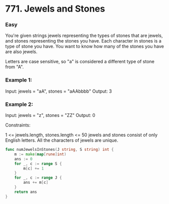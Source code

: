 # 771. Jewels and Stones

### Easy

You're given strings jewels representing the types of stones that are jewels, and stones representing the stones you have. Each character in stones is a type of stone you have. You want to know how many of the stones you have are also jewels.

Letters are case sensitive, so "a" is considered a different type of stone from "A".

### Example 1:

Input: jewels = "aA", stones = "aAAbbbb"
Output: 3

### Example 2:

Input: jewels = "z", stones = "ZZ"
Output: 0

Constraints:

1 <= jewels.length, stones.length <= 50
jewels and stones consist of only English letters.
All the characters of jewels are unique.

```go
func numJewelsInStones(J string, S string) int {
	m := make(map[rune]int)
	ans := 0
	for _, c := range S {
		m[c] += 1
	}
	for _, c := range J {
		ans += m[c]
	}
	return ans
}
```